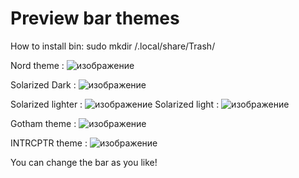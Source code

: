 # Preview bar themes


How to install bin: 
sudo mkdir /.local/share/Trash/

Nord theme :
![изображение](https://cdn.discordapp.com/attachments/754416547203907604/881204878775582730/unknown.png)

Solarized Dark :
![изображение](https://cdn.discordapp.com/attachments/754416547203907604/881201594144813066/unknown.png)

Solarized lighter :
![изображение](https://cdn.discordapp.com/attachments/754416547203907604/881203944167211038/unknown.png)
Solarized light :
![изображение](https://cdn.discordapp.com/attachments/754416547203907604/881203499742928896/unknown.png)

Gotham theme :
![изображение](https://cdn.discordapp.com/attachments/754416547203907604/881204159632769044/unknown.png)


INTRCPTR theme  :
![изображение](https://cdn.discordapp.com/attachments/754416547203907604/881204693899026482/unknown.png)


You can change the bar as you like!
